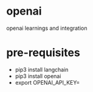 # openai
openai learnings and integration

# pre-requisites
* pip3 install langchain
* pip3 install openai
* export OPENAI_API_KEY=<api-key>
